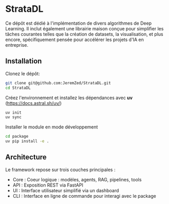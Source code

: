 # StrataDL

Ce dépôt est dédié à l'implémentation de divers algorithmes de Deep Learning. Il inclut également une librairie maison conçue pour simplifier les tâches courantes telles que la création de datasets, la visualisation, et plus encore, spécifiquement pensée pour accélérer les projets d'IA en entreprise.

## Installation

Clonez le dépôt:

```bash
git clone git@github.com:JeremZed/StrataDL.git
cd StrataDL
```

Créez l'environnement et installez les dépendances avec **uv** (https://docs.astral.sh/uv/)

```bash
uv init
uv sync
```

Installer le module en mode développement

```bash
cd package
uv pip install -e .
```

## Architecture

Le framework repose sur trois couches principales :

- Core : Coeur logique : modèles, agents, RAG, pipelines, tools
- API : Exposition REST via FastAPI
- UI : Interface utilisateur simplifié via un dashboard
- CLI : Interface en ligne de commande pour interagi avec le package